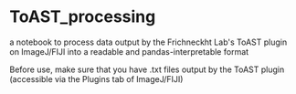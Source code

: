 # ToAST_processing
a notebook to process data output by the Frichneckht Lab's ToAST plugin on ImageJ/FIJI into a readable and pandas-interpretable format

Before use, make sure that you have .txt files output by the ToAST plugin (accessible via the Plugins tab of ImageJ/FIJI)
